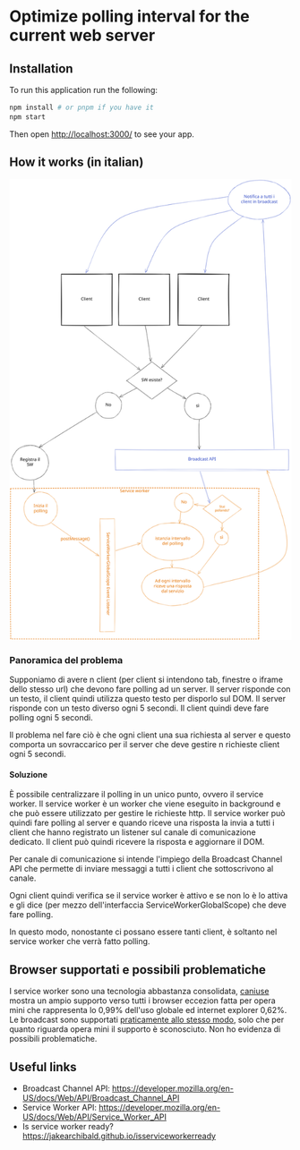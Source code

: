 # Optimize polling interval for the current web server

## Installation
To run this application run the following:

```bash
npm install # or pnpm if you have it
npm start
```

Then open [http://localhost:3000/](http://localhost:3000/) to see your app.

## How it works (in italian)

![Docs](./docs/sw.svg)

### Panoramica del problema
Supponiamo di avere n client (per client si intendono tab, finestre o iframe dello stesso url) che devono fare polling ad un server. Il server risponde con un testo, il client quindi utilizza questo testo per disporlo sul DOM. Il server risponde con un testo diverso ogni 5 secondi. Il client quindi deve fare polling ogni 5 secondi.

Il problema nel fare ciò è che ogni client una sua richiesta al server e questo comporta un sovraccarico per il server che deve gestire n richieste client ogni 5 secondi.

#### Soluzione
È possibile centralizzare il polling in un unico punto, ovvero il service worker. Il service worker è un worker che viene eseguito in background e che può essere utilizzato per gestire le richieste http. Il service worker può quindi fare polling al server e quando riceve una risposta la invia a tutti i client che hanno registrato un listener sul canale di comunicazione dedicato. Il client può quindi ricevere la risposta e aggiornare il DOM.

Per canale di comunicazione si intende l'impiego della Broadcast Channel API che permette di inviare messaggi a tutti i client che sottoscrivono al canale.

Ogni client quindi verifica se il service worker è attivo e se non lo è lo attiva e gli dice (per mezzo dell'interfaccia ServiceWorkerGlobalScope) che deve fare polling.

In questo modo, nonostante ci possano essere tanti client, è soltanto nel service worker che verrà fatto polling.

## Browser supportati e possibili problematiche
I service worker sono una tecnologia abbastanza consolidata, [caniuse](https://caniuse.com/serviceworkers) mostra un ampio supporto verso tutti i browser eccezion fatta per opera mini che rappresenta lo 0,99% dell'uso globale ed internet explorer 0,62%.
Le broadcast sono supportati [praticamente allo stesso modo](https://caniuse.com/?search=broadcast), solo che per quanto riguarda opera mini il supporto è sconosciuto.
Non ho evidenza di possibili problematiche.

## Useful links
- Broadcast Channel API: https://developer.mozilla.org/en-US/docs/Web/API/Broadcast_Channel_API
- Service Worker API: https://developer.mozilla.org/en-US/docs/Web/API/Service_Worker_API
- Is service worker ready? https://jakearchibald.github.io/isserviceworkerready
